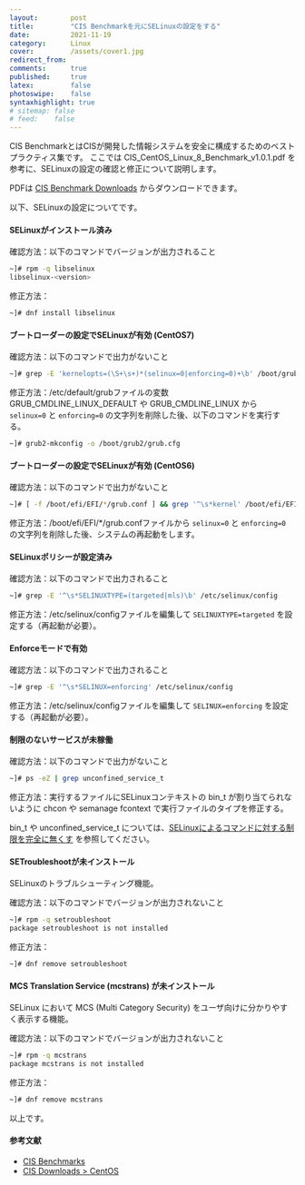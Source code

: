 ```yaml
---
layout:        post
title:         "CIS Benchmarkを元にSELinuxの設定をする"
date:          2021-11-19
category:      Linux
cover:         /assets/cover1.jpg
redirect_from:
comments:      true
published:     true
latex:         false
photoswipe:    false
syntaxhighlight: true
# sitemap: false
# feed:    false
---
```


CIS BenchmarkとはCISが開発した情報システムを安全に構成するためのベストプラクティス集です。
ここでは CIS_CentOS_Linux_8_Benchmark_v1.0.1.pdf を参考に、SELinuxの設定の確認と修正について説明します。

PDFは [CIS Benchmark Downloads](https://downloads.cisecurity.org/#/) からダウンロードできます。

以下、SELinuxの設定についてです。

#### SELinuxがインストール済み
確認方法：以下のコマンドでバージョンが出力されること
```bash
~]# rpm -q libselinux
libselinux-<version>
```
修正方法：
```bash
~]# dnf install libselinux
```

#### ブートローダーの設定でSELinuxが有効 (CentOS7)
確認方法：以下のコマンドで出力がないこと
```bash
~]# grep -E 'kernelopts=(\S+\s+)*(selinux=0|enforcing=0)+\b' /boot/grub2/grubenv
```
修正方法：/etc/default/grubファイルの変数 GRUB_CMDLINE_LINUX_DEFAULT や GRUB_CMDLINE_LINUX から `selinux=0` と `enforcing=0` の文字列を削除した後、以下のコマンドを実行する。
```bash
~]# grub2-mkconfig -o /boot/grub2/grub.cfg
```

#### ブートローダーの設定でSELinuxが有効 (CentOS6)
確認方法：以下のコマンドで出力がないこと
```bash
~]# [ -f /boot/efi/EFI/*/grub.conf ] && grep '^\s*kernel' /boot/efi/EFI/*/grub.conf | grep -E '(selinux=0|enforcing=0)' || grep '^\s*kernel' /boot/grub/grub.conf | grep -E '(selinux=0|enforcing=0)'
```
修正方法：/boot/efi/EFI/*/grub.confファイルから `selinux=0` と `enforcing=0` の文字列を削除した後、システムの再起動をします。

#### SELinuxポリシーが設定済み
確認方法：以下のコマンドで出力されること
```bash
~]# grep -E '^\s*SELINUXTYPE=(targeted|mls)\b' /etc/selinux/config
```
修正方法：/etc/selinux/configファイルを編集して `SELINUXTYPE=targeted` を設定する（再起動が必要）。

#### Enforceモードで有効
確認方法：以下のコマンドで出力されること
```bash
~]# grep -E '^\s*SELINUX=enforcing' /etc/selinux/config
```
修正方法：/etc/selinux/configファイルを編集して `SELINUX=enforcing` を設定する（再起動が必要）。


#### 制限のないサービスが未稼働
確認方法：以下のコマンドで出力がないこと
```bash
~]# ps -eZ | grep unconfined_service_t
```
修正方法：実行するファイルにSELinuxコンテキストの bin_t が割り当てられないように chcon や semanage fcontext で実行ファイルのタイプを修正する。

bin_t や unconfined_service_t については、[SELinuxによるコマンドに対する制限を完全に無くす](http://localhost:4000/blog/linux/selinux-unrestricted-process) を参照してください。

#### SETroubleshootが未インストール
SELinuxのトラブルシューティング機能。

確認方法：以下のコマンドでバージョンが出力されないこと
```bash
~]# rpm -q setroubleshoot
package setroubleshoot is not installed
```
修正方法：
```bash
~]# dnf remove setroubleshoot
```

#### MCS Translation Service (mcstrans) が未インストール
SELinux において MCS (Multi Category Security) をユーザ向けに分かりやすく表示する機能。

確認方法：以下のコマンドでバージョンが出力されないこと
```bash
~]# rpm -q mcstrans
package mcstrans is not installed
```
修正方法：
```bash
~]# dnf remove mcstrans
```

以上です。


#### 参考文献

- [CIS Benchmarks](https://www.cisecurity.org/cis-benchmarks/)
- [CIS Downloads > CentOS](https://downloads.cisecurity.org/#/)
